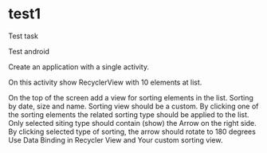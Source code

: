 # test1
Test task

Test android

Create an application with a single activity.

On this activity show RecyclerView with 10 elements at list.

On the top of the screen add a view for sorting elements in the list.
Sorting by date, size and name.
Sorting view should be a custom.
By clicking one of the sorting elements the related sorting type should be applied to the list.
Only selected siting type should contain (show) the Arrow on the right side.
By clicking selected type of sorting, the arrow should rotate to 180 degrees
Use Data Binding in Recycler View and Your custom sorting view.
